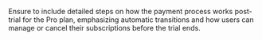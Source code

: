 Ensure to include detailed steps on how the payment process works post-trial for the Pro plan, emphasizing automatic transitions and how users can manage or cancel their subscriptions before the trial ends.